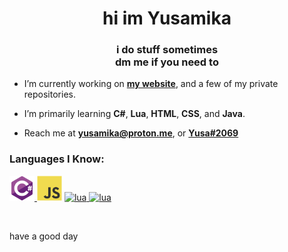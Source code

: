<h1 align="center">hi im Yusamika</h1>
<h3 align="center">i do stuff sometimes<br>dm me if you need to</h3>

- I’m currently working on [**my website**](https://feltlikeit.tech/), and a few of my private repositories.

- I’m primarily learning **C#**, **Lua**, **HTML**, **CSS**, and **Java**.

- Reach me at **yusamika@proton.me**, or [**Yusa#2069**](https://discord.com/users/738990436907090020)

<h3>Languages I Know:</h3>
<p>
  <a href="https://www.w3schools.com/cs/" target="_blank"> <img src="https://raw.githubusercontent.com/devicons/devicon/master/icons/csharp/csharp-original.svg" alt="csharp" width="40" height="40"/> </a> 
  <a href="https://developer.mozilla.org/en-US/docs/Web/JavaScript" target="_blank"> <img src="https://raw.githubusercontent.com/devicons/devicon/master/icons/javascript/javascript-original.svg" alt="javascript" width="40" height="40"/></a> 
  <a href="https://www.lua.org" target="_blank"> <img src="https://github.com/feltlikeit/feltlikeit/blob/main/lua_logo.png?raw=true" alt="lua" width="40" height="40"/> </a> 
  <a href="https://www.w3.org" target="_blank"> <img src="https://www.w3.org/html/logo/downloads/HTML5_Badge_512.png" alt="lua" width="40" height="40"/> </a> 
</p>
<br>
<p>have a good day</p>
